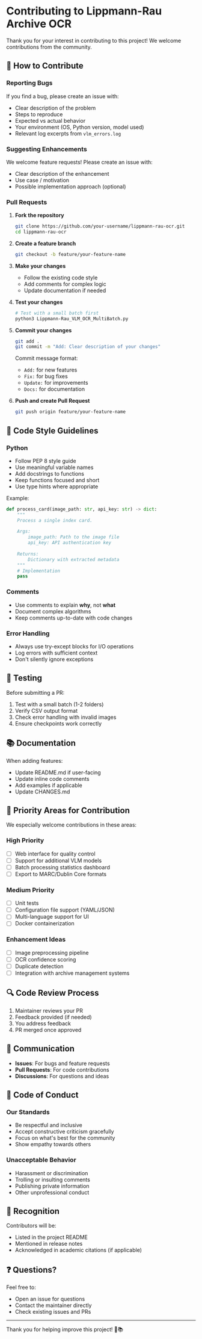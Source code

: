 # Contributing to Lippmann-Rau Archive OCR

Thank you for your interest in contributing to this project! We welcome contributions from the community.

## 🤝 How to Contribute

### Reporting Bugs

If you find a bug, please create an issue with:
- Clear description of the problem
- Steps to reproduce
- Expected vs actual behavior
- Your environment (OS, Python version, model used)
- Relevant log excerpts from `vlm_errors.log`

### Suggesting Enhancements

We welcome feature requests! Please create an issue with:
- Clear description of the enhancement
- Use case / motivation
- Possible implementation approach (optional)

### Pull Requests

1. **Fork the repository**
   ```bash
   git clone https://github.com/your-username/lippmann-rau-ocr.git
   cd lippmann-rau-ocr
   ```

2. **Create a feature branch**
   ```bash
   git checkout -b feature/your-feature-name
   ```

3. **Make your changes**
   - Follow the existing code style
   - Add comments for complex logic
   - Update documentation if needed

4. **Test your changes**
   ```bash
   # Test with a small batch first
   python3 Lippmann-Rau_VLM_OCR_MultiBatch.py
   ```

5. **Commit your changes**
   ```bash
   git add .
   git commit -m "Add: Clear description of your changes"
   ```
   
   Commit message format:
   - `Add:` for new features
   - `Fix:` for bug fixes
   - `Update:` for improvements
   - `Docs:` for documentation

6. **Push and create Pull Request**
   ```bash
   git push origin feature/your-feature-name
   ```

## 📝 Code Style Guidelines

### Python

- Follow PEP 8 style guide
- Use meaningful variable names
- Add docstrings to functions
- Keep functions focused and short
- Use type hints where appropriate

Example:
```python
def process_card(image_path: str, api_key: str) -> dict:
    """
    Process a single index card.
    
    Args:
        image_path: Path to the image file
        api_key: API authentication key
        
    Returns:
        Dictionary with extracted metadata
    """
    # Implementation
    pass
```

### Comments

- Use comments to explain **why**, not **what**
- Document complex algorithms
- Keep comments up-to-date with code changes

### Error Handling

- Always use try-except blocks for I/O operations
- Log errors with sufficient context
- Don't silently ignore exceptions

## 🧪 Testing

Before submitting a PR:

1. Test with a small batch (1-2 folders)
2. Verify CSV output format
3. Check error handling with invalid images
4. Ensure checkpoints work correctly

## 📚 Documentation

When adding features:

- Update README.md if user-facing
- Update inline code comments
- Add examples if applicable
- Update CHANGES.md

## 🎯 Priority Areas for Contribution

We especially welcome contributions in these areas:

### High Priority
- [ ] Web interface for quality control
- [ ] Support for additional VLM models
- [ ] Batch processing statistics dashboard
- [ ] Export to MARC/Dublin Core formats

### Medium Priority
- [ ] Unit tests
- [ ] Configuration file support (YAML/JSON)
- [ ] Multi-language support for UI
- [ ] Docker containerization

### Enhancement Ideas
- [ ] Image preprocessing pipeline
- [ ] OCR confidence scoring
- [ ] Duplicate detection
- [ ] Integration with archive management systems

## 🔍 Code Review Process

1. Maintainer reviews your PR
2. Feedback provided (if needed)
3. You address feedback
4. PR merged once approved

## 💬 Communication

- **Issues**: For bugs and feature requests
- **Pull Requests**: For code contributions
- **Discussions**: For questions and ideas

## 📜 Code of Conduct

### Our Standards

- Be respectful and inclusive
- Accept constructive criticism gracefully
- Focus on what's best for the community
- Show empathy towards others

### Unacceptable Behavior

- Harassment or discrimination
- Trolling or insulting comments
- Publishing private information
- Other unprofessional conduct

## 🙏 Recognition

Contributors will be:
- Listed in the project README
- Mentioned in release notes
- Acknowledged in academic citations (if applicable)

## ❓ Questions?

Feel free to:
- Open an issue for questions
- Contact the maintainer directly
- Check existing issues and PRs

---

Thank you for helping improve this project! 🎵📚
